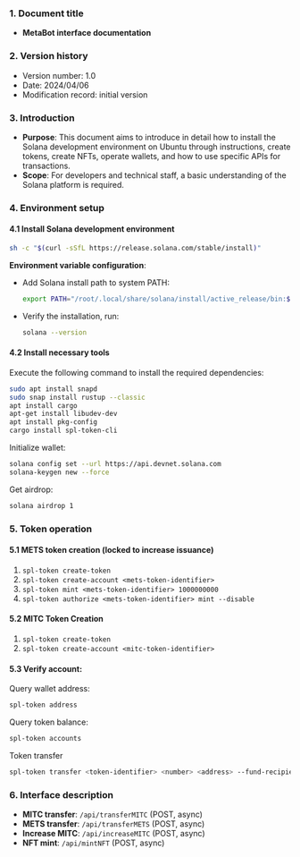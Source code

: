### 1. Document title

- **MetaBot interface documentation**

### 2. Version history

- Version number: 1.0
- Date: 2024/04/06
- Modification record: initial version

### 3. Introduction

- **Purpose**: This document aims to introduce in detail how to install the Solana development environment on Ubuntu through instructions, create tokens, create NFTs, operate wallets, and how to use specific APIs for transactions.
- **Scope**: For developers and technical staff, a basic understanding of the Solana platform is required.

### 4. Environment setup

#### 4.1 Install Solana development environment

```bash
sh -c "$(curl -sSfL https://release.solana.com/stable/install)"
```
**Environment variable configuration**:
 
  - Add Solana install path to system PATH:
     ```bash
     export PATH="/root/.local/share/solana/install/active_release/bin:$PATH"
     ```
- Verify the installation, run:
     ```bash
     solana --version
     ```

#### 4.2 Install necessary tools

Execute the following command to install the required dependencies:

```bash
sudo apt install snapd
sudo snap install rustup --classic
apt install cargo
apt-get install libudev-dev
apt install pkg-config
cargo install spl-token-cli
```

Initialize wallet:
```bash
solana config set --url https://api.devnet.solana.com
solana-keygen new --force
```

Get airdrop:
```bash
solana airdrop 1
```

### 5. Token operation

#### 5.1 METS token creation (locked to increase issuance)

1. `spl-token create-token`
2. `spl-token create-account <mets-token-identifier>`
3. `spl-token mint <mets-token-identifier> 1000000000`
4. `spl-token authorize <mets-token-identifier> mint --disable`

#### 5.2 MITC Token Creation

1. `spl-token create-token`
2. `spl-token create-account <mitc-token-identifier>`

#### 5.3 Verify account:

Query wallet address:
```bash
spl-token address
```

Query token balance:
```bash
spl-token accounts
```

Token transfer
```bash
spl-token transfer <token-identifier> <number> <address> --fund-recipient --allow-unfunded-recipient
```

### 6. Interface description

- **MITC transfer**: `/api/transferMITC` (POST, async)
- **METS transfer**: `/api/transferMETS` (POST, async)
- **Increase MITC**: `/api/increaseMITC` (POST, async)
- **NFT mint**: `/api/mintNFT` (POST, async)